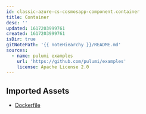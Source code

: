 ```yaml
---
id: classic-azure-cs-cosmosapp-component.container
title: Container
desc: ''
updated: 1617203999761
created: 1617203999761
isDir: true
gitNotePath: '{{ noteHiearchy }}/README.md'
sources:
  - name: pulumi examples
    url: 'https://github.com/pulumi/examples'
    license: Apache License 2.0
---
```

## Imported Assets

- [Dockerfile](/assets/dockerfile)

